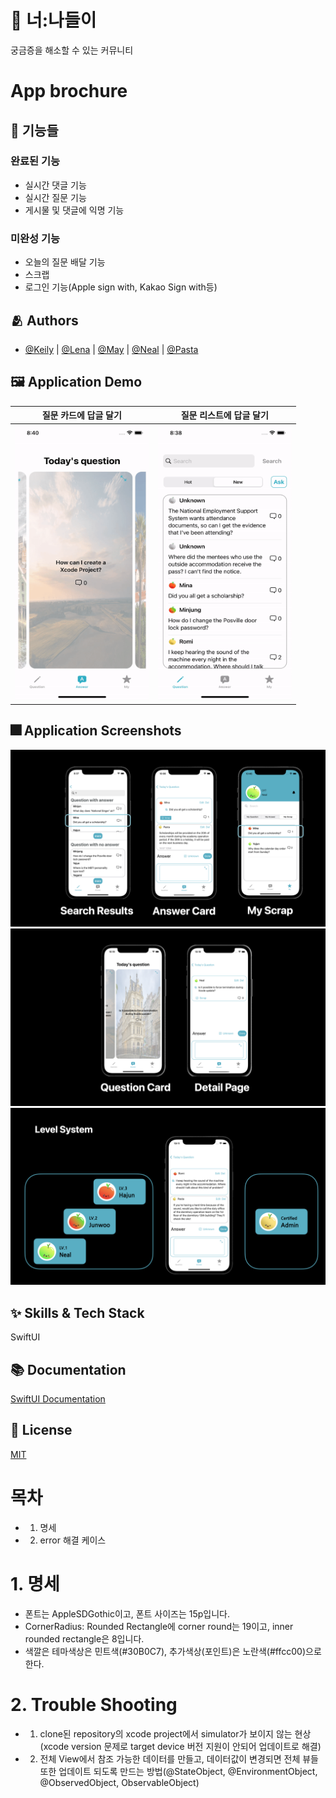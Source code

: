 # :iphone: 너:나들이

궁금증을 해소할 수 있는 커뮤니티

# App brochure
## :pushpin: 기능들
### 완료된 기능
- 실시간 댓글 기능 
- 실시간 질문 기능
- 게시물 및 댓글에 익명 기능

### 미완성 기능
- 오늘의 질문 배달 기능
- 스크랩
- 로그인 기능(Apple sign with, Kakao Sign with등)
## :people_hugging: Authors

- [@Keily](https://github.com/lululll) | [@Lena](https://www.github.com/lenamin) | [@May](https://github.com/wonhui-kim) | [@Neal](https://www.github.com/yudonlee) | [@Pasta](https://www.github.com/mth9406)


## :framed_picture: Application Demo

| 질문 카드에 답글 달기 |질문 리스트에 답글 달기 |
| :---------: | :---------: |
| <img src="https://github.com/yudonlee/MC1_5S_project1/blob/main/readme_image/AnswerFromCard.gif?raw=true" width="214.5" height="440.1"> | <img src="https://github.com/yudonlee/MC1_5S_project1/blob/main/readme_image/AnswerFromList.gif?raw=true" width="214.5" height="440.1">|


## :fireworks: Application Screenshots
![App Screenshot](https://github.com/yudonlee/MC1_5S_project1/blob/main/readme_image/ViewResult.jpeg?raw=true)
![App Screenshot](https://github.com/yudonlee/MC1_5S_project1/blob/main/readme_image/ViewResult2.jpeg?raw=true)
![App Screenshot](https://github.com/yudonlee/MC1_5S_project1/blob/main/readme_image/LevelSystem.jpeg?raw=true)

## :sparkles: Skills & Tech Stack
SwiftUI

## :books: Documentation

[SwiftUI Documentation](https://developer.apple.com/documentation/swiftui)


## :lock_with_ink_pen: License

[MIT](https://choosealicense.com/licenses/mit/)


# 목차
- 1. 명세
- 2. error 해결 케이스     

# 1. 명세
- 폰트는 AppleSDGothic이고, 폰트 사이즈는 15p입니다. 
- CornerRadius: Rounded Rectangle에 corner round는 19이고, inner rounded rectangle은 8입니다.
- 색깔은 테마색상은 민트색(#30B0C7), 추가색상(포인트)은 노란색(#ffcc00)으로 한다. 


# 2. Trouble Shooting
- 1. clone된 repository의 xcode project에서 simulator가 보이지 않는 현상(xcode version 문제로 target device 버전 지원이 안되어 업데이트로 해결)
- 2. 전체 View에서 참조 가능한 데이터를 만들고, 데이터값이 변경되면 전체 뷰들또한 업데이트 되도록 만드는 방법(@StateObject, @EnvironmentObject, @ObservedObject, ObservableObject)

